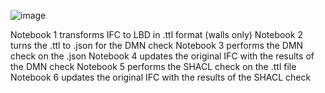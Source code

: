 ![image](https://github.com/CedricDriesen92/What-the-check/assets/171054170/94795697-c231-4e0a-a3df-a05b476db653)

Notebook 1 transforms IFC to LBD in .ttl format (walls only)
Notebook 2 turns the .ttl to .json for the DMN check
Notebook 3 performs the DMN check on the .json
Notebook 4 updates the original IFC with the results of the DMN check
Notebook 5 performs the SHACL check on the .ttl file
Notebook 6 updates the original IFC with the results of the SHACL check

